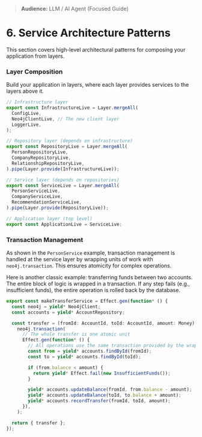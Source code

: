 > **Audience:** LLM / AI Agent (Focused Guide)

# 6. Service Architecture Patterns

This section covers high-level architectural patterns for composing your application from layers.

### Layer Composition

Build your application in layers, where each layer provides services to the layers above it.

```typescript
// Infrastructure layer
export const InfrastructureLive = Layer.mergeAll(
  ConfigLive,
  Neo4jClientLive, // The new client layer
  LoggerLive,
);

// Repository layer (depends on infrastructure)
export const RepositoryLive = Layer.mergeAll(
  PersonRepositoryLive,
  CompanyRepositoryLive,
  RelationshipRepositoryLive,
).pipe(Layer.provide(InfrastructureLive));

// Service layer (depends on repositories)
export const ServiceLive = Layer.mergeAll(
  PersonServiceLive,
  CompanyServiceLive,
  RecommendationServiceLive,
).pipe(Layer.provide(RepositoryLive));

// Application layer (top level)
export const ApplicationLive = ServiceLive;
```

### Transaction Management

As shown in the `PersonService` example, transaction management is handled at the service layer by wrapping units of work with `neo4j.transaction`. This ensures atomicity for complex operations.

Here is another classic example: transferring funds between two accounts. The entire block of logic is wrapped in a transaction. If any step fails (e.g., insufficient funds), the entire operation is rolled back by the database.

```typescript
export const makeTransferService = Effect.gen(function* () {
  const neo4j = yield* Neo4jClient;
  const accounts = yield* AccountRepository;

  const transfer = (fromId: AccountId, toId: AccountId, amount: Money) =>
    neo4j.transaction(
      // The whole transfer is one atomic unit
      Effect.gen(function* () {
        // All operations use the same transaction provided by the wrapper
        const from = yield* accounts.findById(fromId);
        const to = yield* accounts.findById(toId);

        if (from.balance < amount) {
          return yield* Effect.fail(new InsufficientFunds());
        }

        yield* accounts.updateBalance(fromId, from.balance - amount);
        yield* accounts.updateBalance(toId, to.balance + amount);
        yield* accounts.recordTransfer(fromId, toId, amount);
      }),
    );

  return { transfer };
});
```
